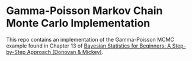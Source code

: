 # Gamma-Poisson Markov Chain Monte Carlo Implementation

This repo contains an implementation of the Gamma-Poisson MCMC example found in Chapter 13 of [Bayesian Statistics for Beginners: A Step-by-Step Approach (Donovan & Mickey)](https://pubs.er.usgs.gov/publication/70204463).
